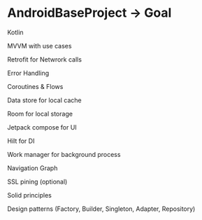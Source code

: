 # AndroidBaseProject -> Goal 

Kotlin

MVVM with use cases

Retrofit for Netwrork calls

Error Handling

Coroutines & Flows

Data store for local cache

Room for local storage

Jetpack compose for UI

Hilt for DI 

Work manager for background process

Navigation Graph

SSL pining (optional)

Solid principles

Design patterns (Factory, Builder, Singleton, Adapter, Repository)
